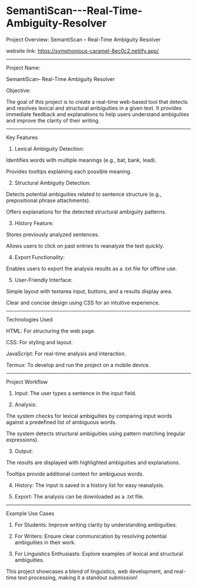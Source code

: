 # SemantiScan---Real-Time-Ambiguity-Resolver
 Project Overview: SemantiScan – Real-Time Ambiguity Resolver

website link:
https://symphonious-caramel-8ec0c2.netlify.app/

---

Project Name:

SemantiScan– Real-Time Ambiguity Resolver

 Objective:

The goal of this project is to create a real-time web-based tool that detects and resolves lexical and structural ambiguities in a given text. It provides immediate feedback and explanations to help users understand ambiguities and improve the clarity of their writing.


---

 Key Features

1. Lexical Ambiguity Detection:

Identifies words with multiple meanings (e.g., bat, bank, lead).

Provides tooltips explaining each possible meaning.



2. Structural Ambiguity Detection:

Detects potential ambiguities related to sentence structure (e.g., prepositional phrase attachments).

Offers explanations for the detected structural ambiguity patterns.



3. History Feature:

Stores previously analyzed sentences.

Allows users to click on past entries to reanalyze the text quickly.



4. Export Functionality:

Enables users to export the analysis results as a .txt file for offline use.



5. User-Friendly Interface:

Simple layout with textarea input, buttons, and a results display area.

Clear and concise design using CSS for an intuitive experience.





---

 Technologies Used

HTML: For structuring the web page.

CSS: For styling and layout.

JavaScript: For real-time analysis and interaction.

Termux: To develop and run the project on a mobile device.



---

Project Workflow

1. Input:
The user types a sentence in the input field.


2. Analysis:

The system checks for lexical ambiguities by comparing input words against a predefined list of ambiguous words.

The system detects structural ambiguities using pattern matching (regular expressions).



3. Output:

The results are displayed with highlighted ambiguities and explanations.

Tooltips provide additional context for ambiguous words.



4. History:
The input is saved in a history list for easy reanalysis.


5. Export:
The analysis can be downloaded as a .txt file.




---

 Example Use Cases

1. For Students:
Improve writing clarity by understanding ambiguities.


2. For Writers:
Ensure clear communication by resolving potential ambiguities in their work.


3. For Linguistics Enthusiasts:
Explore examples of lexical and structural ambiguities.


This project showcases a blend of linguistics, web development, and real-time text processing, making it a standout submission!


